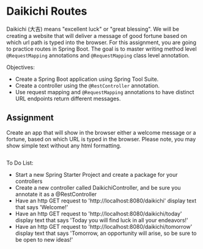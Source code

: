<h1>Daikichi Routes</h1>

<p>Daikichi (大吉) means "excellent luck" or "great blessing". We will be creating a website that will deliver a message of good fortune based on which url path is typed into the browser. For this assignment, you are going to practice routes in Spring Boot. The goal is to master writing method level <code>@RequestMapping</code> annotations and <code>@RequestMapping</code> class level annotation.</p>

<p>Objectives:</p>
<ul>
    <li>Create a Spring Boot application using Spring Tool Suite.</li>
    <li>Create a controller using the <code>@RestController</code> annotation.</li>
    <li>Use request mapping and <code>@RequestMapping</code> annotations to have distinct URL endpoints return different messages.</li>
</ul>

<h2>Assignment</h2>

<p>Create an app that will show in the browser either a welcome message or a fortune, based on which URL is typed in the browser. Please note, you may show simple text without any html formatting.</p>

<img src=""/>

<p>To Do List:</p>
<ul>
    <li>Start a new Spring Starter Project and create a package for your controllers</li>
    <li>Create a new controller called DaikichiController, and be sure you annotate it as a @RestController</li>
    <li>Have an http GET request to 'http://localhost:8080/daikichi' display text that says 'Welcome!'</li>
    <li>Have an http GET request to 'http://localhost:8080/daikichi/today' display text that says 'Today you will find luck in all your endeavors!'</li>
    <li>Have an http GET request to 'http://localhost:8080/daikichi/tomorrow' display text that says 'Tomorrow, an opportunity will arise, so be sure to be open to new ideas!'</li>
</ul>


